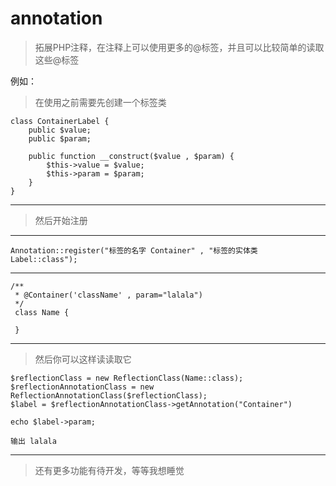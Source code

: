 # annotation

> 拓展PHP注释，在注释上可以使用更多的@标签，并且可以比较简单的读取这些@标签

例如：

>在使用之前需要先创建一个标签类

    class ContainerLabel {
        public $value;
        public $param;
    
        public function __construct($value , $param) {
            $this->value = $value;
            $this->param = $param;
        }
    }
    
-------

>然后开始注册

--------

    Annotation::register("标签的名字 Container" , "标签的实体类 Label::class");
    
--------

    /**
     * @Container('className' , param="lalala")
     */
     class Name {
        
     }
-----
>然后你可以这样读读取它

    $reflectionClass = new ReflectionClass(Name::class);
    $reflectionAnnotationClass = new ReflectionAnnotationClass($reflectionClass);
    $label = $reflectionAnnotationClass->getAnnotation("Container")
    
    echo $label->param;
    
    输出 lalala
-------

>还有更多功能有待开发，等等我想睡觉